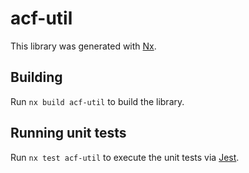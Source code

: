 # acf-util

This library was generated with [Nx](https://nx.dev).

## Building

Run `nx build acf-util` to build the library.

## Running unit tests

Run `nx test acf-util` to execute the unit tests via [Jest](https://jestjs.io).
